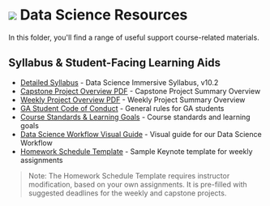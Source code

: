 # ![](https://ga-dash.s3.amazonaws.com/production/assets/logo-9f88ae6c9c3871690e33280fcf557f33.png) Data Science Resources

In this folder, you'll find a range of useful support course-related materials.

## Syllabus & Student-Facing Learning Aids
- [Detailed Syllabus](./syllabus/dsi-syllabus.pdf) - Data Science Immersive Syllabus, v10.2
- [Capstone Project Overview PDF](./syllabus/DSI-Capstone-Project-Arc.pdf) - Capstone Project Summary Overview
- [Weekly Project Overview PDF](./syllabus/DSI-Weekly-Project-Arc.pdf) - Weekly Project Summary Overview
- [GA Student Code of Conduct](./syllabus/student-code-of-conduct.md) - General rules for GA students
- [Course Standards & Learning Goals](./syllabus/standards-learning-goals.md) - Course standards and learning goals
- [Data Science Workflow Visual Guide](./syllabus/DSI-workflow-v1.pdf) - Visual guide for our Data Science Workflow
- [Homework Schedule Template](./syllabus/dsi-homework-schedule.key) - Sample Keynote template for weekly assignments

> Note: The Homework Schedule Template requires instructor modification, based on your own assignments. It is pre-filled with suggested deadlines for the weekly and capstone projects.
